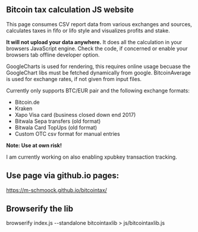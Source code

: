 ## Bitcoin tax calculation JS website

This page consumes CSV report data from various exchanges and sources,
calculates taxes in fifo or lifo style and visualizes profits and stake.

**It will not upload your data anywhere.** It does all the calculation
in your browsers JavaScript engine. Check the code, if concerned or
enable your browsers tab offline developer option.

GoogleCharts is used for rendering, this requires online usage
becuase the GoogleChart libs must be fetched dynamically from google.
BitcoinAverage is used for exchange rates, if not given from input files.

Currently only supports BTC/EUR pair and the following exchange formats:
- Bitcoin.de
- Kraken
- Xapo Visa card (business closed down end 2017)
- Bitwala Sepa transfers (old format)
- Bitwala Card TopUps (old format)
- Custom OTC csv format for manual entries

**Note: Use at own risk!**

I am currently working on also enabling xpubkey transaction tracking.

## Use page via github.io pages:
https://m-schmoock.github.io/bitcointax/

## Browserify the lib

browserify index.js --standalone bitcointaxlib > js/bitcointaxlib.js
